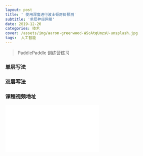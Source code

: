 ```yaml
---
layout: post
title: ' 使用深度进行波士顿房价预测'
subtitle: '单层神经网络'
date: 2019-12-20
categories: 技术
cover: /assets/img/aaron-greenwood-WSoAtqUmzsU-unsplash.jpg
tags:  人工智能
---
```


> PaddlePaddle 训练营练习

### 单层写法

### 双层写法

### 课程视频地址

<iframe src="//player.bilibili.com/player.html?aid=79202529&cid=135543146&page=1" scrolling="no" border="0" frameborder="no" framespacing="0" allowfullscreen="true"> </iframe>

